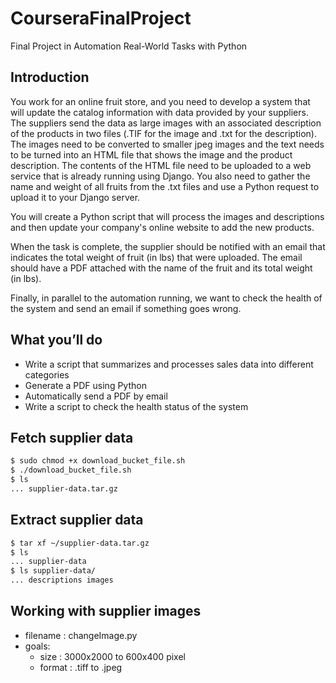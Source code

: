 # CourseraFinalProject

Final Project in Automation Real-World Tasks with Python

## Introduction

You work for an online fruit store, and you need to develop a system that will update the catalog information with data provided by your suppliers. The suppliers send the data as large images with an associated description of the products in two files (.TIF for the image and .txt for the description). The images need to be converted to smaller jpeg images and the text needs to be turned into an HTML file that shows the image and the product description. The contents of the HTML file need to be uploaded to a web service that is already running using Django. You also need to gather the name and weight of all fruits from the .txt files and use a Python request to upload it to your Django server.

You will create a Python script that will process the images and descriptions and then update your company's online website to add the new products.

When the task is complete, the supplier should be notified with an email that indicates the total weight of fruit (in lbs) that were uploaded. The email should have a PDF attached with the name of the fruit and its total weight (in lbs).

Finally, in parallel to the automation running, we want to check the health of the system and send an email if something goes wrong.

## What you’ll do

- Write a script that summarizes and processes sales data into different categories
- Generate a PDF using Python
- Automatically send a PDF by email
- Write a script to check the health status of the system

## Fetch supplier data

```zsh
$ sudo chmod +x download_bucket_file.sh
$ ./download_bucket_file.sh
$ ls
... supplier-data.tar.gz
```

## Extract supplier data

```zsh
$ tar xf ~/supplier-data.tar.gz
$ ls
... supplier-data
$ ls supplier-data/
... descriptions images
```

## Working with supplier images

- filename : changeImage.py
- goals:
  - size : 3000x2000 to 600x400 pixel
  - format : .tiff to .jpeg

